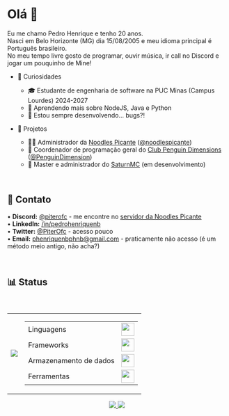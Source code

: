 # Olá 👋

Eu me chamo Pedro Henrique e tenho 20 anos.<br>
Nasci em Belo Horizonte (MG) dia 15/08/2005 e meu idioma principal é Português brasileiro.<br>
No meu tempo livre gosto de programar, ouvir música, ir call no Discord e jogar um pouquinho de Mine!<br>

- 🎈 Curiosidades
  - 🎓 Estudante de engenharia de software na PUC Minas (Campus Lourdes) 2024-2027<br>
  - 🌱 Aprendendo mais sobre NodeJS, Java e Python<br>
  - 🤔 Estou sempre desenvolvendo... bugs?!<br>

- 💼 Projetos
  - 🏃‍♂️ Administrador da [Noodles Picante](https://www.noodlespicante.com) ([@noodlespicante](https://github.com/noodlespicante))<br>
  - 🐧 Coordenador de programação geral do [Club Penguin Dimensions](https://www.cpdimensions.com) ([@PenguinDimension](https://github.com/PenguinDimension))<br>
  - 🧩 Master e administrador do [SaturnMC](https://discord.gg/wcUJgsYUaq) (em desenvolvimento)<br>

<br>

📩 Contato
----
• **Discord:** [@piterofc](https://discord.com/users/351111345971789825) - me encontre no [servidor da Noodles Picante](https://discord.gg/P9dhMJQ)<br>
• **LinkedIn:** [/in/pedrohenriquenb](https://www.linkedin.com/in/pedrohenriquenb)<br>
• **Twitter:** [@PiterOfc](https://twitter.com/piterofc) - acesso pouco<br>
• **Email:** phenriquenbphnb@gmail.com - praticamente não acesso (é um método meio antigo, não acha?)<br>

<br>

📊 Status
----

<br>
<table>
  <tr>
    <td>
      <a href="https://discord.com/users/351111345971789825"><img src="https://lanyard.cnrad.dev/api/351111345971789825?showDisplayName=true&idleMessage=SouNP%20-%20https://www.noodlespicante.com"/></a>
    </td>
    <td>
        <table>
          <tr>
            <td>Linguagens</td>
            <td><a href="#"><img src="https://skillicons.dev/icons?i=html,css,js,c,nodejs,py" style="height: 30px;"/></a></td>
          </tr>
          <tr>
            <td>Frameworks</td>
            <td><a href="#"><img src="https://skillicons.dev/icons?i=bootstrap,electron,express,jquery,discordjs" style="height: 30px;"/></a></td>
          </tr>
          <tr>
            <td>Armazenamento de dados</td>
            <td><a href="#"><img src="https://skillicons.dev/icons?i=postgres,redis" style="height: 30px;"/></a></td>
          </tr>
          <tr>
            <td>Ferramentas</td>
            <td><a href="#"><img src="https://skillicons.dev/icons?i=vscode,github,git,npm,docker,cloudflare,replit,codepen,postman" style="height: 30px;"/></a></td>
          </tr>
        </table>
    </td>
  </tr>
</table>

<p align="center">
  <a href="#">
    <img src="https://github-readme-stats.vercel.app/api?username=piterofc&show_icons=true&include_all_commits=true&locale=pt-br">
  </a>
  <a href="#">
    <img src="https://github-readme-stats.vercel.app/api/top-langs/?username=piterofc&locale=pt-br&layout=compact">
  </a>
</p>

